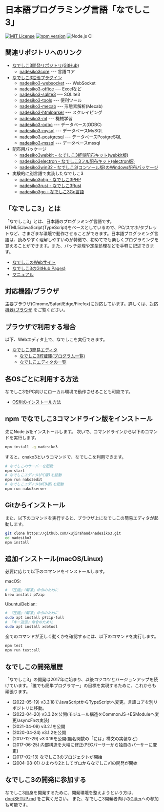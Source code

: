 # 日本語プログラミング言語「なでしこ3」

[![MIT License](https://img.shields.io/badge/license-MIT-blue.svg?style=flat)](LICENSE)
[![npm version](https://badge.fury.io/js/nadesiko3.svg)](https://www.npmjs.com/package/nadesiko3)
![Node.js CI](https://github.com/kujirahand/nadesiko3/workflows/Node.js%20CI/badge.svg)

## 関連リポジトリへのリンク

- [なでしこ3開発リポジトリ(GitHub)](https://github.com/kujirahand/nadesiko3/)
  - [nadesiko3core](https://github.com/kujirahand/nadesiko3core/) --- 言語コア
- [なでしこ3拡張プラグイン](https://nadesi.com/v3/doc/index.php?FAQ%2F%E6%8B%A1%E5%BC%B5%E3%83%97%E3%83%A9%E3%82%B0%E3%82%A4%E3%83%B3%E3%81%AB%E3%81%A4%E3%81%84%E3%81%A6&show)
  - [nadesiko3-websocket](https://github.com/kujirahand/nadesiko3-websocket) --- WebSocket
  - [nadesiko3-office](https://github.com/kujirahand/nadesiko3-office) --- Excelなど
  - [nadesiko3-sqlite3](https://github.com/kujirahand/nadesiko3-sqlite3/) --- SQLite3
  - [nadesiko3-tools](https://github.com/kujirahand/nadesiko3-tools) --- 便利ツール
  - [nadesiko3-mecab](https://github.com/kujirahand/nadesiko3-mecab/) --- 形態素解析(Mecab)
  - [nadesiko3-htmlparser](https://github.com/kujirahand/nadesiko3-htmlparser) --- スクレイピング
  - [nadesiko3-ml](https://github.com/kujirahand/nadesiko3-ml/) --- 機械学習
  - [nadesiko3-odbc](https://github.com/kujirahand/nadesiko3-odbc) --- データベース(ODBC)
  - [nadesiko3-mysql](https://github.com/kujirahand/nadesiko3-mysql) --- データベースMySQL
  - [nadesiko3-postgresql](https://github.com/kujirahand/nadesiko3-postgresql) --- データベースPostgreSQL
  - [nadesiko3-mssql](https://github.com/kujirahand/nadesiko3-mssql) --- データベースmssql
- 配布用パッケージ
  - [nadesiko3webkit - なでしこ3軽量配布キット(webkit版)](https://github.com/kujirahand/nadesiko3webkit)
  - [nadesiko3electron - なでしこ3フル配布キット(electron版)](https://github.com/kujirahand/nadesiko3electron)
  - [nadesiko3win32 - なでしこ3(コンソール版)のWindows配布パッケージ](https://github.com/kujirahand/nadesiko3win32/releases)
- 実験的に別言語で実装したなでしこ3
  - [nadesiko3php - なでしこ3PHP](https://github.com/kujirahand/nadesiko3php)
  - [nadesiko3rust - なでしこ3Rust](https://github.com/kujirahand/nadesiko3rust)
  - [nadesiko3go - なでしこ3Go言語](https://github.com/kujirahand/nadesiko3go)

## 「なでしこ3」とは

「なでしこ3」とは、日本語のプログラミング言語です。HTML5/JavaScript(TypeScript)をベースとしているので、PC/スマホ/タブレットなど、さまざまな環境で動作させることができます。日本語プログラミング言語は、読みやすく理解しやすいのが特徴で、初めてでも楽しくプログラミングを覚えることができます。また、バッチ処理や定型処理などを手軽に記述できます。

- [なでしこのWebサイト](https://nadesi.com/)
- [なでしこ3のGitHub Pages)](https://kujirahand.github.io/nadesiko3/)
- [マニュアル](https://nadesi.com/v3/doc/)

## 対応機器/ブラウザ

主要ブラウザ(Chrome/Safari/Edge/Firefox)に対応しています。詳しくは、[対応機器/ブラウザ](doc/browsers.md) をご覧ください。

## ブラウザで利用する場合

以下、Webエディタ上で、なでしこを実行できます。

- [なでしこ3簡易エディタ](https://nadesi.com/doc3/index.php?%E3%81%AA%E3%81%A7%E3%81%97%E3%81%933%E7%B0%A1%E6%98%93%E3%82%A8%E3%83%87%E3%82%A3%E3%82%BF)
  - [なでしこ3貯蔵庫(プログラム一覧)](https://n3s.nadesi.com/)
  - [なでしこエディタの一覧](https://nadesi.com/doc3/index.php?%E3%81%AA%E3%81%A7%E3%81%97%E3%81%933%E3%82%A8%E3%83%87%E3%82%A3%E3%82%BF%E3%81%AE%E4%B8%80%E8%A6%A7)

## 各OSごとに利用する方法

なでしこ3をPC向けにローカル環境で動作させることも可能です。

- [OS別のインストール方法](https://nadesi.com/doc3/index.php?OS%E5%88%A5)

## npm でなでしこ3コマンドライン版をインストール

先にNode.jsをインストールします。
次いで、コマンドラインから以下のコマンドを実行します。

```bash
npm install -g nadesiko3
```

すると、cnako3というコマンドで、なでしこを利用できます。

```bash
# なでしこのサーバーを起動
npm start
# なでしこエディタ(PC版)を起動
npm run nako3edit
# なでしこエディタ(WEB版)を起動
npm run nako3server
```

## Gitからインストール

また、以下のコマンドを実行すると、ブラウザ上になでしこの簡易エディタが起動します。

```bash
git clone https://github.com/kujirahand/nadesiko3.git
cd nadesiko3
npm install
```

## 追加インストール(macOS/Linux)

必要に応じて以下のコマンドをインストールします。

macOS:

```bash
# 『圧縮』『解凍』命令のために
brew install p7zip
```

Ubuntu/Debian:

```bash
# 『圧縮』『解凍』命令のために
sudo apt install p7zip-full
# 『キー送信』命令のために
sudo apt install xdotool
```

全てのコマンドが正しく動くかを確認するには、以下のコマンドを実行します。

```bash
npm test
npm run test:all
```

## なでしこの開発履歴

「なでしこ3」の開発は2017年に始まり、以後コツコツとバージョンアップを続けています。「誰でも簡単プログラマー」の目標を実現するために、これからも頑張ります。

- (2022-05-19) v3.3.18でJavaScriptからTypeScriptへ変更。言語コアを別リポジトリに移動。
- (2022-04-20) v3.3.2を公開(モジュール構造をCommonJS→ESModuleへ変更/asyncFnの実装)
- (2021-04-09) v3.2.1を公開
- (2020-04-24) v3.1.2を公開
- (2017-12-29) v3.0.19を公開(無名関数の「には」構文の実装など)
- (2017-06-25) 内部構造を大幅に修正(PEGパーサーから独自のパーサーに変更)
- (2017-02-13) なでしこ3のプロジェクトが開始
- (2004-08-01) ひまわり2としてゼロからなでしこv1の開発が開始

## なでしこ3の開発に参加する

なでしこ3自身を開発するために、開発環境を整えようという方は、 [doc/SETUP.md](doc/SETUP.md) をご覧ください。
また、なでしこ3開発者向けの[Gitter](https://gitter.im/nadesiko3/community)への参加も可能です。
